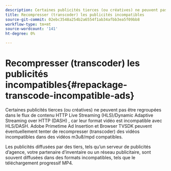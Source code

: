 ```yaml
---
description: Certaines publicités tierces (ou créatives) ne peuvent pas être regroupées dans le flux de contenu HTTP Live Streaming (HLS)/Dynamic Adaptive Streaming over HTTP (DASH) , car leur format vidéo est incompatible avec HLS/DASH. Adobe Primetime Ad Insertion et Browser TVSDK peuvent éventuellement tenter de recompresser (transcoder) des vidéos incompatibles dans des vidéos m3u8/mpd compatibles.
title: Recompresser (transcoder) les publicités incompatibles
source-git-commit: 02ebc3548a254b2a6554f1ab34afbb3ea5f09bb8
workflow-type: tm+mt
source-wordcount: '141'
ht-degree: 0%

---
```


# Recompresser (transcoder) les publicités incompatibles{#repackage-transcode-incompatible-ads}

Certaines publicités tierces (ou créatives) ne peuvent pas être regroupées dans le flux de contenu HTTP Live Streaming (HLS)/Dynamic Adaptive Streaming over HTTP (DASH) , car leur format vidéo est incompatible avec HLS/DASH. Adobe Primetime Ad Insertion et Browser TVSDK peuvent éventuellement tenter de recompresser (transcoder) des vidéos incompatibles dans des vidéos m3u8/mpd compatibles.

Les publicités diffusées par des tiers, tels qu’un serveur de publicités d’agence, votre partenaire d’inventaire ou un réseau publicitaire, sont souvent diffusées dans des formats incompatibles, tels que le téléchargement progressif MP4.

